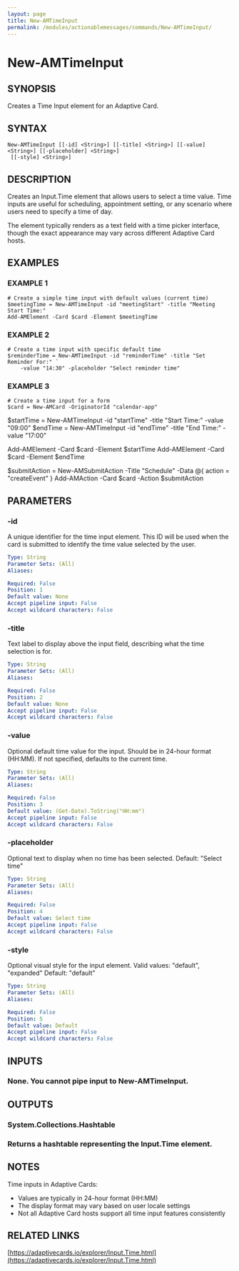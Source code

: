 ```yaml
---
layout: page
title: New-AMTimeInput
permalink: /modules/actionablemessages/commands/New-AMTimeInput/
---
```


# New-AMTimeInput

## SYNOPSIS
Creates a Time Input element for an Adaptive Card.

## SYNTAX

```
New-AMTimeInput [[-id] <String>] [[-title] <String>] [[-value] <String>] [[-placeholder] <String>]
 [[-style] <String>]
```

## DESCRIPTION
Creates an Input.Time element that allows users to select a time value.
Time inputs are useful for scheduling, appointment setting, or any scenario
where users need to specify a time of day.

The element typically renders as a text field with a time picker interface,
though the exact appearance may vary across different Adaptive Card hosts.

## EXAMPLES

### EXAMPLE 1
```
# Create a simple time input with default values (current time)
$meetingTime = New-AMTimeInput -id "meetingStart" -title "Meeting Start Time:"
Add-AMElement -Card $card -Element $meetingTime
```

### EXAMPLE 2
```
# Create a time input with specific default time
$reminderTime = New-AMTimeInput -id "reminderTime" -title "Set Reminder For:" `
    -value "14:30" -placeholder "Select reminder time"
```

### EXAMPLE 3
```
# Create a time input for a form
$card = New-AMCard -OriginatorId "calendar-app"
```

$startTime = New-AMTimeInput -id "startTime" -title "Start Time:" -value "09:00"
$endTime = New-AMTimeInput -id "endTime" -title "End Time:" -value "17:00"

Add-AMElement -Card $card -Element $startTime
Add-AMElement -Card $card -Element $endTime

$submitAction = New-AMSubmitAction -Title "Schedule" -Data @{ action = "createEvent" }
Add-AMAction -Card $card -Action $submitAction

## PARAMETERS

### -id
A unique identifier for the time input element.
This ID will be used when the card
is submitted to identify the time value selected by the user.

```yaml
Type: String
Parameter Sets: (All)
Aliases:

Required: False
Position: 1
Default value: None
Accept pipeline input: False
Accept wildcard characters: False
```

### -title
Text label to display above the input field, describing what the time selection is for.

```yaml
Type: String
Parameter Sets: (All)
Aliases:

Required: False
Position: 2
Default value: None
Accept pipeline input: False
Accept wildcard characters: False
```

### -value
Optional default time value for the input.
Should be in 24-hour format (HH:MM).
If not specified, defaults to the current time.

```yaml
Type: String
Parameter Sets: (All)
Aliases:

Required: False
Position: 3
Default value: (Get-Date).ToString("HH:mm")
Accept pipeline input: False
Accept wildcard characters: False
```

### -placeholder
Optional text to display when no time has been selected.
Default: "Select time"

```yaml
Type: String
Parameter Sets: (All)
Aliases:

Required: False
Position: 4
Default value: Select time
Accept pipeline input: False
Accept wildcard characters: False
```

### -style
Optional visual style for the input element.
Valid values: "default", "expanded"
Default: "default"

```yaml
Type: String
Parameter Sets: (All)
Aliases:

Required: False
Position: 5
Default value: Default
Accept pipeline input: False
Accept wildcard characters: False
```

## INPUTS

### None. You cannot pipe input to New-AMTimeInput.
## OUTPUTS

### System.Collections.Hashtable
### Returns a hashtable representing the Input.Time element.
## NOTES
Time inputs in Adaptive Cards:
- Values are typically in 24-hour format (HH:MM)
- The display format may vary based on user locale settings
- Not all Adaptive Card hosts support all time input features consistently

## RELATED LINKS

[https://adaptivecards.io/explorer/Input.Time.html](https://adaptivecards.io/explorer/Input.Time.html)


